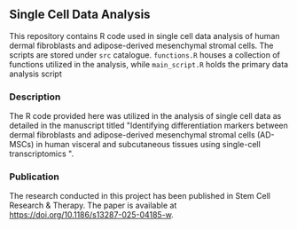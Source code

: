 ## Single Cell Data Analysis

This repository contains R code used in single cell data analysis of human dermal fibroblasts and adipose-derived mesenchymal stromal cells.
The scripts are stored under ```src``` catalogue. ```functions.R``` houses a collection of functions utilized in the analysis, while ```main_script.R``` holds the primary data analysis script
### Description

The R code provided here was utilized in the analysis of single cell data as detailed in the manuscript titled "Identifying differentiation markers between dermal fibroblasts and adipose-derived mesenchymal stromal cells (AD-MSCs) in human visceral and subcutaneous tissues using single-cell transcriptomics ".
### Publication

The research conducted in this project has been published in Stem Cell Research & Therapy. The paper is available at https://doi.org/10.1186/s13287-025-04185-w.

